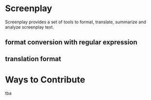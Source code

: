 # Screenplay

Screenplay provides a set of tools to format, translate, summarize and analyze screenplay text.

## format conversion with regular expression
## translation format

# Ways to Contribute
tba


